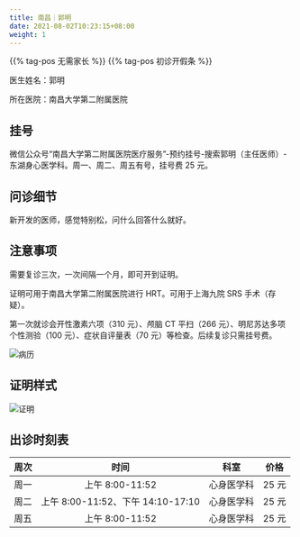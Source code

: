 ```yaml
---
title: 南昌｜郭明
date: 2021-08-02T10:23:15+08:00
weight: 1
---
```


{{% tag-pos 无需家长 %}} {{% tag-pos 初诊开假条 %}}

医生姓名：郭明

所在医院：南昌大学第二附属医院

## 挂号

微信公众号“南昌大学第二附属医院医疗服务”-预约挂号-搜索郭明（主任医师）-东湖身心医学科。周一、周二、周五有号，挂号费 25 元。

## 问诊细节

新开发的医师，感觉特别松，问什么回答什么就好。

## 注意事项

需要复诊三次，一次间隔一个月，即可开到证明。

证明可用于南昌大学第二附属医院进行 HRT。可用于上海九院 SRS 手术（存疑）。

第一次就诊会开性激素六项（310 元）、颅脑 CT 平扫（266 元）、明尼苏达多项个性测验（100 元）、症状自评量表（70 元）等检查。后续复诊只需挂号费。

![病历](images/doctor/guo-ming-bl.jpg)

## 证明样式

![证明](images/doctor/guo-ming-zm.jpg)

## 出诊时刻表

| 周次 |               时间                |    科室    | 价格  |
| :--: | :-------------------------------: | :--------: | :---: |
| 周一 |          上午 8:00-11:52          | 心身医学科 | 25 元 |
| 周二 | 上午 8:00-11:52、下午 14:10-17:10 | 心身医学科 | 25 元 |
| 周五 |          上午 8:00-11:52          | 心身医学科 | 25 元 |

